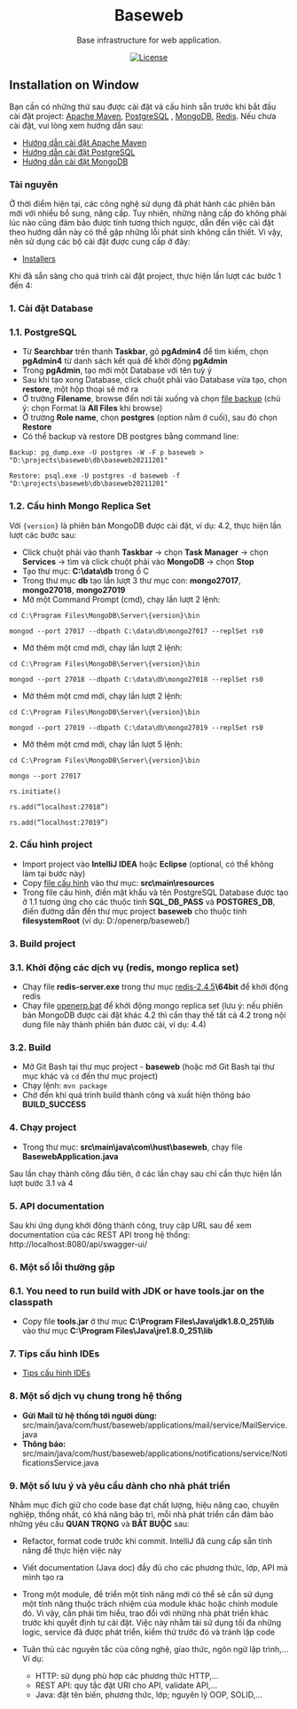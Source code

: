 <h1 align="center">Baseweb</h1>

<div align="center">

Base infrastructure for web application.

[![License](https://img.shields.io/badge/License-BSD%203--Clause-blue.svg)](https://opensource.org/licenses/BSD-3-Clause)

</div>

## Installation on Window

Bạn cần có những thứ sau được cài đặt và cấu hình sẵn trước khi bắt đầu cài đặt
project: [Apache Maven](https://maven.apache.org/), [PostgreSQL](https://www.postgresql.org/)
, [MongoDB](https://www.mongodb.com/), [Redis](https://redis.io/). Nếu chưa cài đặt, vui lòng xem hướng dẫn sau:

* [Hướng dẫn cài đặt Apache Maven](https://drive.google.com/file/d/1xhdd8rBQWeVe0koZb5ditL8kCWaJm-lM/view?usp=sharing)
* [Hướng dẫn cài đặt PostgreSQL](https://drive.google.com/file/d/1o15E-QNNgHeZK5F1N7h4FfxYpT3B9S92/view?usp=sharing)
* [Hướng dẫn cài đặt MongoDB](https://drive.google.com/file/d/1pNgZmw8TBU3uSzaAwZiXiVW5dp6Pjw7i/view?usp=sharing)

### Tài nguyên

Ở thời điểm hiện tại, các công nghệ sử dụng đã phát hành các phiên bản mới với nhiều bổ sung, nâng cấp. Tuy nhiên, những
nâng cấp đó không phải lúc nào cũng đảm bảo được tính tương thích ngược, dẫn đến việc cài đặt theo hướng dẫn này có thể
gặp những lỗi phát sinh không cần thiết. Vì vậy, nên sử dụng các bộ cài đặt được cung cấp ở đây:

* [Installers](https://drive.google.com/drive/folders/1r4VCwCz2JZGg9-LxQFPNw1aTZJl9gYp3?usp=sharing)

Khi đã sẵn sàng cho quá trình cài đặt project, thực hiện lần lượt các bước 1 đến 4:

### 1. Cài đặt Database

### 1.1. PostgreSQL

* Từ <b>Searchbar</b> trên thanh <b>Taskbar</b>, gõ <b>pgAdmin4</b> để tìm kiếm, chọn <b>pgAdmin4</b> từ danh sách kết
  quả để khởi động <b>pgAdmin</b>
* Trong <b>pgAdmin</b>, tạo mới một Database với tên tuỳ ý
* Sau khi tạo xong Database, click chuột phải vào Database vừa tạo, chọn <b>restore</b>, một hộp thoại sẽ mở ra
* Ở trường <b>Filename</b>, browse đến nơi tải xuống và
  chọn [file backup](https://drive.google.com/drive/u/0/folders/1_F9I-ctSx0Wj1m5vcz-MnWXJBApbqBbO) (chú ý: chọn Format
  là <b>All Files</b> khi browse)
* Ở trường <b>Role name</b>, chọn <b>postgres</b> (option nằm ở cuối), sau đó chọn <b>Restore</b>
* Có thể backup và restore DB postgres bằng command line:

```
Backup: pg_dump.exe -U postgres -W -F p baseweb > "D:\projects\baseweb\db\baseweb20211201"
```

```
Restore: psql.exe -U postgres -d baseweb -f "D:\projects\baseweb\db\baseweb20211201"
```

### 1.2. Cấu hình Mongo Replica Set

Với `{version}` là phiên bản MongoDB được cài đặt, ví dụ: 4.2, thực hiện lần lượt các bước sau:

* Click chuột phải vào thanh <b>Taskbar</b> → chọn <b>Task Manager</b> → chọn <b>Services</b> → tìm và click chuột phải
  vào <b>MongoDB</b> → chọn <b>Stop</b>
* Tạo thư mục: <b>C:\data\db</b> trong ổ C
* Trong thư mục <b>db</b> tạo lần lượt 3 thư mục con: <b>mongo27017</b>, <b>mongo27018</b>, <b>mongo27019</b>
* Mở một Command Prompt (cmd), chạy lần lượt 2 lệnh: <br/>

```
cd C:\Program Files\MongoDB\Server\{version}\bin
```

```
mongod --port 27017 --dbpath C:\data\db\mongo27017 --replSet rs0
```

* Mở thêm một cmd mới, chạy lần lượt 2 lệnh: <br/>

```
cd C:\Program Files\MongoDB\Server\{version}\bin
```

```
mongod --port 27018 --dbpath C:\data\db\mongo27018 --replSet rs0
```

* Mở thêm một cmd mới, chạy lần lượt 2 lệnh: <br/>

```
cd C:\Program Files\MongoDB\Server\{version}\bin
```

```
mongod --port 27019 --dbpath C:\data\db\mongo27019 --replSet rs0
```

* Mở thêm một cmd mới, chạy lần lượt 5 lệnh: <br/>

```
cd C:\Program Files\MongoDB\Server\{version}\bin
```

```
mongo --port 27017
```

```
rs.initiate()
```

```
rs.add(“localhost:27018”)
```

```
rs.add(“localhost:27019”)
```

### 2. Cấu hình project

* Import project vào <b>IntelliJ IDEA</b> hoặc <b>Eclipse</b> (optional, có thể không làm tại bước này)
* Copy [file cấu hình](https://drive.google.com/file/d/1cxurrBoNn6cNgOx_Q9i22meYtMP02iJN/view?usp=sharing) vào thư
  mục: <b>src\main\resources</b>
* Trong file cấu hình, điền mật khẩu và tên PostgreSQL Database được tạo ở 1.1 tương ứng cho các thuộc tính <b>
  SQL_DB_PASS</b> và <b>POSTGRES_DB</b>, điền đường dẫn đến thư mục project <b>baseweb</b> cho thuộc tính <b>
  filesystemRoot</b> (ví dụ: D:/openerp/baseweb/)

### 3. Build project

### 3.1. Khởi động các dịch vụ (redis, mongo replica set)

* Chạy file <b>redis-server.exe</b> trong thư
  mục [redis-2.4.5](https://drive.google.com/drive/folders/1WilP451UfPN33uM1RSUreCX9rJmVVbMK?usp=sharing)<b>\64bit</b>
  để khởi động redis
* Chạy file [openerp.bat](https://drive.google.com/file/d/1D5ZRsY0S8-hAPjEZX6x2DwDrjZs7NqLQ/view?usp=sharing) để khởi
  động mongo replica set (lưu ý: nếu phiên bản MongoDB được cài đặt khác 4.2 thì cần thay thế tất cả 4.2 trong nội dung
  file này thành phiên bản đươc cài, ví dụ: 4.4)

[comment]: <> (### 3.2. Cài đặt Google-ORTools)

[comment]: <> (Đối với hệ điều hành Windows:)

[comment]: <> (* Mở Git Bash tại thư mục project - <b>baseweb</b> &#40;hoặc mở Git Bash tại thư mục khác và `cd` đến thư mục project&#41;)

[comment]: <> (* Chạy lệnh: `mvn clean`)

[comment]: <> (* Mở Git Bash tại thư mục <b>libs\ortools\Windows</b> &#40;hoặc mở Git Bash tại thư mục khác và `cd` đến thư mục này&#41;)

[comment]: <> (* Chạy lần lượt 2 lệnh: <br/>)

[comment]: <> (```)

[comment]: <> (mvn install:install-file -Dfile=ortools-win32-x86-64-8.0.8283.jar -DpomFile=pom-runtime.xml)

[comment]: <> (```)

[comment]: <> (```)

[comment]: <> (mvn install:install-file -Dfile=ortools-java-8.0.8283.jar -DpomFile=pom-local.xml)

[comment]: <> (```)

### 3.2. Build

* Mở Git Bash tại thư mục project - <b>baseweb</b> (hoặc mở Git Bash tại thư mục khác và `cd` đến thư mục project)
* Chạy lệnh: `mvn package`
* Chờ đến khi quá trình build thành công và xuất hiện thông báo <b>BUILD_SUCCESS</b>

### 4. Chạy project

* Trong thư mục: <b>src\main\java\com\hust\baseweb</b>, chạy file <b>BasewebApplication.java</b>

Sau lần chạy thành công đầu tiên, ở các lần chạy sau chỉ cần thực hiện lần lượt bước 3.1 và 4

### 5. API documentation

Sau khi ứng dụng khởi động thành công, truy cập URL sau để xem documentation của các REST API trong hệ
thống: http://localhost:8080/api/swagger-ui/

### 6. Một số lỗi thường gặp

### 6.1. You need to run build with JDK or have tools.jar on the classpath

* Copy file <b>tools.jar</b> ở thư mục <b>C:\Program Files\Java\jdk1.8.0_251\lib</b> vào thư mục <b>C:\Program
  Files\Java\jre1.8.0_251\lib</b>

### 7. Tips cấu hình IDEs

* [Tips cấu hình IDEs](https://drive.google.com/file/d/1fKf7MTXCSlk1VpL6iACoHWCvqeE6Ldgc/view?usp=sharing)

### 8. Một số dịch vụ chung trong hệ thống

* <b>Gửi Mail từ hệ thống tới người dùng:</b> src/main/java/com/hust/baseweb/applications/mail/service/MailService.java
* <b>Thông báo:</b> src/main/java/com/hust/baseweb/applications/notifications/service/NotificationsService.java

### 9. Một số lưu ý và yêu cầu dành cho nhà phát triển

Nhằm mục đích giữ cho code base đạt chất lượng, hiệu năng cao, chuyên nghiệp, thống nhất, có khả năng bảo trì, mỗi nhà
phát triển cần đảm bảo những yêu cầu <b>QUAN TRỌNG</b> và <b>BẮT BUỘC</b> sau:

* Refactor, format code trước khi commit. IntelliJ đã cung cấp sẵn tính năng để thực hiện việc này
* Viết documentation (Java doc) đầy đủ cho các phương thức, lớp, API mà mình tạo ra
* Trong một module, để triển một tính năng mới có thể sẽ cần sử dụng một tính năng thuộc trách nhiệm của module
  khác hoặc chính module đó. Vì vậy, cần phải tìm hiểu, trao đổi với những nhà phát triển khác trước khi quyết định tự
  cài đặt. Việc này nhằm tái sử dụng tối đa những logic, service đã được phát triển, kiểm thử trước đó và tránh lặp code
    
* Tuân thủ các nguyên tắc của công nghệ, giao thức, ngôn ngữ lập trình,... Ví dụ:
  * HTTP:  sử dụng phù hợp các phương thức HTTP,... 
  * REST API: quy tắc đặt URI cho API, validate API,...
  * Java: đặt tên biến, phương thức, lớp; nguyên lý OOP, SOLID,...
  

